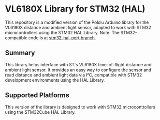 # VL6180X Library for STM32 (HAL)

This repository is a modified version of the Pololu Arduino library for the VL6180X distance and ambient light sensor, adapted to work with STM32 microcontrollers using the STM32 HAL Library. Note: The STM32-compatible code is at [stm32-hal-port branch](https://github.com/baturyilmaz/vl6180x-hal-stm32/tree/stm32-hal-port).


## Summary

This library helps interface with ST's VL6180X time-of-flight distance and ambient light sensor. It provides an easy way to configure the sensor and read distance and ambient light data via I²C, compatible with STM32 development environments using the HAL Library.  

## Supported Platforms

This version of the library is designed to work with STM32 microcontrollers using the STM32Cube HAL Library.